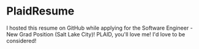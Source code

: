# PlaidResume
I hosted this resume on GitHub while applying for the Software Engineer - New Grad Position (Salt Lake City)! PLAID, you'll love me! I'd love to be considered!
